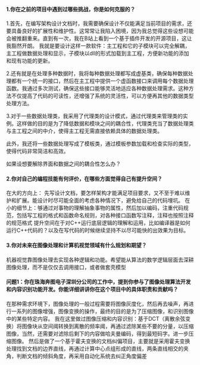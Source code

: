 #### 1.你在之前的项目中遇到过哪些挑战，你是如何克服的？

1.首先，在编写架构设计文档时，我需要确保设计不仅能满足当前项目的需求，还要具备良好的扩展性和维护性。这常常让我陷入困境，因为我总觉得这些设想可能会被推翻重来。直到有一次，我在B站上看到一个基于插件开发的开源项目，这让我豁然开朗。
我就是要设计这样一款软件：主工程和它的子模块可以完全解耦，主工程做数据处理和显示，子模块以dll的形式加载到主工程，方便新功能的添加和现有功能的更新。

2.还有就是在处理多种数据时，我将每种数据处理都写成虚基类，确保每种数据处理都有一个统一的接口，然后在主工程中提供一个虚函数接口来调用每个数据处理函数。我通过多次测试，确保这些接口能够灵活地适应各种数据处理需求。这种方法不仅提高了代码的可读性，还增强了系统的灵活性，可以方便再其他的数据类型处理方法。

3.对于一些数据处理类，我采用了代理类的设计模式，通过代理类来管理类的实例。这样做的目的是为了降低数据和模块之间的耦合性，代理类充当了数据处理类与主工程之间的中介，使得主工程无需直接依赖具体的数据处理类。

此外，我还将一些数据处理写成了模板类，通过模板参数加载和检查实际的类型，使得代码非常简洁和高效。

如果设想要解除界面和数据之间的耦合性怎么办？

#### 2.你对自己的编程技能有何评价，在哪些方面觉得自己有提升空间？
在大的方向上：
先写设计文档，要怎样架构才能满足项目要求，又不至于难以维护和扩展。能设计时尽可能全面的考虑各种情况下，避免给自己的代码埋坑。
在小的细节上：够通过对事物的理解抽象事物的属性，然后加以编码，注重代码规范，包括写工程的格式和函数命名规则，对各种接口函数写注释，注释也按照注释的规范格式
提升空间在于对C++运行底层逻辑的理解和运用，比如编译器是如何运行C++代码的？以及在写代码的时候继续坚持不以尽可能快的出效果为目标。


#### 3.你对未来在图像处理和计算机视觉领域有什么规划和期望？

机器视觉靠图像处理去实现各种逻辑和功能。希望能从算法的数学逻辑层面去深耕图像处理，而不是仅仅去调用接口，或者做套壳模型


#### 问题1：你在珠海奔图电子深圳分公司的工作中，提到你参与了图像处理算法开发和内容识别功能开发。你能详细讲讲你在这个项目中的具体职责和贡献吗？
在那种需求环境下，图像处理的一般过程需要将图像灰度化，然后再去噪声，再进行一系列的图像增强，图像变换的操作，最终的目的是为了压缩图像，和识别图像中的某些特定内容。
我在这里做过图像压缩和内容识别：基于DCT（离散余弦变换）将图像块从空间阈转换到离散的频率阈，再通过滤除某些不要的分量，以压缩图像，当然，还需要对滤除后剩下的内容做哈夫曼编码，得到最短码字。进一步压缩图像。
然后是做了一个基于霍夫变换的文档纠偏项目，主要就是采用霍夫变换处理找到文档的边界直线，再通过计算中心点组形成的直线，两条直线相交的夹角，判断文档的倾斜角度，再采用自动化系统去纠正角度偏差